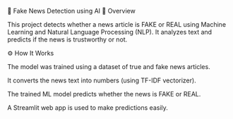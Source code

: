 📰 Fake News Detection using AI
📘 Overview

This project detects whether a news article is FAKE or REAL using Machine Learning and Natural Language Processing (NLP).
It analyzes text and predicts if the news is trustworthy or not.

⚙️ How It Works

The model was trained using a dataset of true and fake news articles.

It converts the news text into numbers (using TF-IDF vectorizer).

The trained ML model predicts whether the news is FAKE or REAL.

A Streamlit web app is used to make predictions easily.
